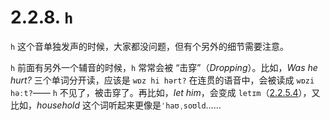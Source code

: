 # 2.2.8. `h`

`h` 这个音单独发声的时候，大家都没问题，但有个另外的细节需要注意。

`h` 前面有另外一个辅音的时候，`h` 常常会被 “击穿”（*Dropping*）。比如，*Was he hurt?* 三个单词分开读，应该是 `wɒz hi hərt?` 在连贯的语音中，会被读成 `wɒzi həːt?`<span class="speak-word-inline" data-audio-uk="/audios/Was-he-hurt-uk.mp3"></span><span class="speak-word-inline" data-audio-us="/audios/Was-he-hurt-us.mp3"></span>—— `h` 不见了，被击穿了。再比如，*let him*，会变成 `letɪm`<span class="speak-word-inline" data-audio-uk="/audios/let-him-uk.mp3"></span><span class="speak-word-inline" data-audio-us="/audios/let-him-us.mp3"></span>（[2.2.5.4](17-td#_2-2-5-4-弹舌音)），又比如，*household* 这个词听起来更像是`ˈhaʊˌsoʊld`<span class="speak-word-inline" data-audio-uk="/audios/household-uk.mp3" data-audio-us="household-us.mp3"></span>……

